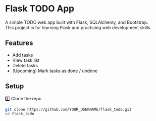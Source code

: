 # Flask TODO App

A simple TODO web app built with Flask, SQLAlchemy, and Bootstrap.  
This project is for learning Flask and practicing web development skills.

## Features
- Add tasks
- View task list
- Delete tasks
- (Upcoming) Mark tasks as done / undone

## Setup

1️⃣ Clone the repo  
```bash
git clone https://github.com/YOUR_USERNAME/flask_todo.git
cd flask_todo
